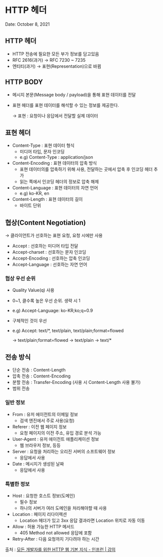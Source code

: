 # HTTP 헤더

Date: October 8, 2021

## HTTP 헤더

- HTTP 전송에 필요한 모든 부가 정보를 담고있음
- RFC 2616(과거) → RFC 7230 ~ 7235
- 엔티티(과거) → 표현(Representation)으로 바뀜

## HTTP BODY

- 메시지 본문(Message body / payload)을 통해 표현 데이터를 전달
- 표현 헤더를 표현 데이터를 해석할 수 있는 정보를 제공한다.
    
    → 표현 : 요청이나 응답에서 전달할 실제 데이터
    

## 표현 헤더

- Content-Type : 표현 데이터 형식
    - 미디어 타입, 문자 인코딩
    - e.g) Content-Type : application/json
- Content-Encoding : 표현 데이터의 압축 방식
    - 표현 데이터의를 압축하기 위해 사용, 전달하는 곳에서 압축 후 인코딩 헤더 추가
    - 읽는 쪽에서 인코딩 헤더의 정보로 압축 해제
- Content-Language : 표현 데이터의 자연 언어
    - e.g) ko-KR, en
- Content-Length : 표현 데이터의 길이
    - 바이트 단위

## 협상(Content Negotiation)

→ 클라이언트가 선호하는 표현 요청, 요청 시에만 사용

- Accept : 선호하는 미디어 타입 전달
- Accept-charset : 선호하는 문자 인코딩
- Accept-Encoding : 선호하는 압축 인코딩
- Accept-Language : 선호하는 자연 언어

### 협상 우선 순위

- Quality Value(q) 사용
- 0~1, 클수록 높은 우선 순위. 생략 시 1
- e.g) Accept-Language: ko-KR;ko;q=0.9
- 구체적인 것이 우선
- e.g) Accept: text/*, text/plain, text/plain;format=flowed
    
    → text/plain;format=flowed → text/plain → text/*
    

## 전송 방식

- 단순 전송 : Content-Length
- 압축 전송 : Content-Encoding
- 분할 전송 : Transfer-Encoding (사용 시 Content-Length 사용 불가)
- 범위 전송

### 일반 정보

- From : 유저 에이전트의 이메일 정보
    - 검색 엔진에서 주로 사용(요청)
- Referer : 이전 웹 페이지 정보
    - 요청 페이지의 이전 주소, 유입 경로 분석 가능
- User-Agent : 유저 에이전트 애플리케이션 정보
    - 웹 브라우저 정보, 등등
- Server : 요청을 처리하는 오리진 서버의 소프트웨어 정보
    - 응답에서 사용
- Date : 메시지가 생성된 날짜
    - 응답에서 사용

### 특별한 정보

- Host : 요청한 호스트 정보(도메인)
    - 필수 정보
    - 하나의 서버가 여러 도메인을 처리해야할 때 사용
- Location : 페이지 리다이렉션
    - Location 헤더가 있고 3xx 응답 결과라면 Location 위치로 자동 이동
- Allow : 허용 가능한 HTTP 메서드
    - 405 Method not allowed 응답에 포함
- Retry-After : 다음 요청까지 기다려야 하는 시간

출처 :
[모든 개발자를 위한 HTTP 웹 기본 지식 - 인프런 | 강의](https://www.inflearn.com/course/http-%EC%9B%B9-%EB%84%A4%ED%8A%B8%EC%9B%8C%ED%81%AC)